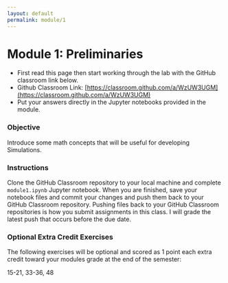 ```yaml
---
layout: default
permalink: module/1
---
```


# Module 1: Preliminaries

* First read this page then start working through the lab with the GitHub classroom link below.
* Github Classroom Link: [https://classroom.github.com/a/WzUW3UGM](https://classroom.github.com/a/WzUW3UGM)
* Put your answers directly in the Jupyter notebooks provided in the module.

### Objective

Introduce some math concepts that will be useful for developing Simulations. 

### Instructions

Clone the GitHub Classroom repository to your local machine and complete `module1.ipynb` Jupyter notebook. When you are finished, save your notebook files and commit your changes and push them back to your GitHub Classroom repository. Pushing files back to your GitHub Classroom repositories is how you submit assignments in this class. I will grade the latest push that occurs before the due date. 

### Optional Extra Credit Exercises

The following exercises will be optional and scored as 1 point each extra credit toward your modules grade at the end of the semester:

15-21, 33-36, 48
